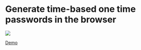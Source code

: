 # Generate time-based one time passwords in the browser

![](totp-generator.png)

[Demo](https://fifsky.github.io/totp-generator/public/)
